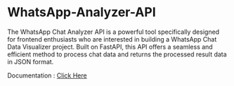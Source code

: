 # WhatsApp-Analyzer-API
The WhatsApp Chat Analyzer API is a powerful tool specifically designed for frontend enthusiasts who are interested in building a WhatsApp Chat Data Visualizer project. Built on FastAPI, this API offers a seamless and efficient method to process chat data and returns the processed result data in JSON format.

Documentation : [Click Here](https://souravsuvarna.github.io/wachat-analyzer-api-docs/)


